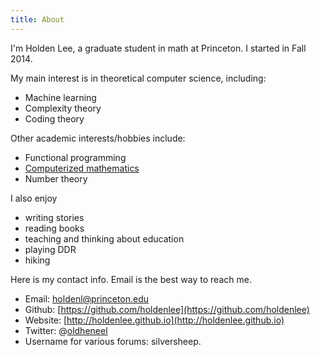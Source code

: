 ```yaml
---
title: About
---
```


I'm Holden Lee, a graduate student in math at Princeton. I started in Fall 2014.

My main interest is in theoretical computer science, including:

* Machine learning
* Complexity theory
* Coding theory

Other academic interests/hobbies include:

* Functional programming
* [Computerized mathematics](https://workflowy.com/s/jabfy5TOMg)
* Number theory

I also enjoy

* writing stories
* reading books
* teaching and thinking about education
* playing DDR
* hiking

Here is my contact info. Email is the best way to reach me.

* Email: [holdenl@princeton.edu](mailto:holdenl@princeton.edu)
* Github: [https://github.com/holdenlee](https://github.com/holdenlee)
* Website: [http://holdenlee.github.io](http://holdenlee.github.io)
* Twitter: @[oldheneel](https://twitter.com/oldheneel)
* Username for various forums: silversheep.
